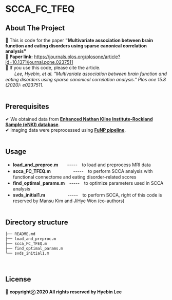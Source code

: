 # SCCA_FC_TFEQ ##
## About The Project
:large_blue_diamond: This is code for the paper **"Multivariate association between brain function and eating disorders using sparse canonical correlation analysis"**<br />
:large_blue_diamond: **Paper link:** https://journals.plos.org/plosone/article?id=10.1371/journal.pone.0237511<br />
:large_blue_diamond: If you use this code, please cite the article.<br />
　　*Lee, Hyebin, et al. "Multivariate association between brain function and eating disorders using sparse canonical correlation analysis." Plos one 15.8 (2020): e0237511.*<br /><br />

## Prerequisites
✔ We obtained data from **[Enhanced Nathan Kline Institute-Rockland Sample (eNKI) database](http://fcon_1000.projects.nitrc.org/indi/enhanced/access.html)**.<br />
✔ Imaging data were preprocessed using **[FuNP pipeline](https://gitlab.com/by9433/funp)**.<br /><br />

## Usage
- **load_and_preproc.m**　　-----　to load and preprocess MRI data<br />
- **scca_FC_TFEQ.m**　　　　　-----　to perform SCCA analysis with functional connectome and eating disorder-related scores<br />
- **find_optimal_params.m**　-----　to optimize parameters used in SCCA analysis<br />
- **svds_initial1.m**　　　　　-----　to perform SCCA, right of this code is reserved by Mansu Kim and JiHye Won (co-authors)<br /><br />

## Directory structure
```bash
├── README.md
├── load_and_preproc.m
├── scca_FC_TFEQ.m
├── find_optimal_params.m
└── svds_initial1.m
```
<br />

## License
:pushpin: **copyrightⓒ 2020 All rights reserved by Hyebin Lee<br /><br />**

